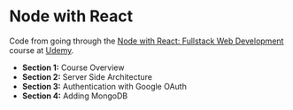 # Node with React

Code from going through the [Node with React: Fullstack Web Development](https://www.udemy.com/node-with-react-fullstack-web-development/) course at [Udemy](https://www.udemy.com).

- **Section 1:** Course Overview
- **Section 2:** Server Side Architecture
- **Section 3:** Authentication with Google OAuth
- **Section 4:** Adding MongoDB
